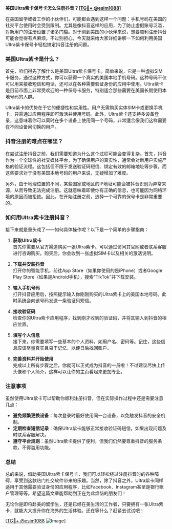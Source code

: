 **美国Ultra紫卡保号卡怎么注册抖音？[[TG💪+ @esim1088](https://t.me/s/esim1088)]**

在美国留学或者工作的小伙伴们，可能都会遇到这样一个问题：手机号码在美国的社交平台使用时会受到限制。尤其是像抖音这样的应用，为了防止虚假账号泛滥，对新用户的注册设置了诸多门槛。对于刚到美国的小伙伴来说，想要顺利注册抖音可能会觉得有点麻烦。不过别担心，今天就来给大家详细讲解一下如何利用美国Ultra紫卡保号卡轻松搞定抖音注册的问题。

### 美国Ultra紫卡是什么？

首先，咱们得先了解什么是美国Ultra紫卡保号卡。简单来说，它是一种虚拟SIM卡服务，通过这种方式，你可以获得一个真实的美国本地手机号码。这种号码不仅可以用来接收短信和电话，还可以在各种需要验证身份的应用中使用。Ultra紫卡是目前市面上非常受欢迎的一种保号卡服务，特别适合那些需要在美国长期使用本地号码的人群。

Ultra紫卡的优势在于它的便捷性和实用性。用户无需购买实体SIM卡或更换手机卡，只需通过应用程序即可激活并使用号码。此外，Ultra紫卡还支持多设备登录，这意味着你可以同时在多个设备上使用同一个号码，非常适合像我们这样需要在不同设备间切换的用户。

### 抖音注册的难点在哪里？

在尝试注册抖音之前，我们需要知道为什么这个过程可能会变得复杂。首先，抖音作为一个全球性的社交媒体平台，为了确保用户的真实性，通常会对新用户实施严格的验证流程。这包括但不限于发送验证码短信、绑定有效的邮箱地址等步骤。而这些要求对于没有美国本地号码的用户来说，无疑增加了难度。

另外，由于地理位置的不同，某些国家或地区的IP地址可能会被抖音识别为异常来源，从而导致无法完成注册。这就意味着即使你有正确的信息，也可能因为网络环境的原因而被拒绝。因此，在开始注册之前，选择一个可靠的保号卡是非常重要的。

### 如何用Ultra紫卡注册抖音？

接下来就是重头戏了——如何具体操作呢？以下是一个简单的步骤指南：

1. **获取Ultra紫卡**  
   首先你需要从官方渠道购买一张Ultra紫卡。可以通过访问其官网或者联系客服进行咨询购买。购买后，你会收到一张虚拟SIM卡以及相关的激活说明。

2. **下载并安装抖音**  
   打开你的智能手机，前往App Store（如果你使用的是iPhone）或者Google Play Store（如果是Android手机），搜索“TikTok”并下载安装。

3. **输入手机号码**  
   打开抖音应用后，按照提示输入你刚刚购买的Ultra紫卡上的美国本地号码。此时系统会向该号码发送一条验证码短信。

4. **接收验证码**  
   检查你的Ultra紫卡应用程序，找到刚才收到的验证码，并将其输入到抖音的相应位置。

5. **填写个人信息**  
   接下来，你需要填写一些基本的个人资料，如用户名、密码等。记住，这些信息应该尽量真实且易于记忆，以便日后找回账户。

6. **完善资料并开始使用**  
   完成以上所有步骤之后，你就可以正式成为抖音的一员啦！不过建议尽快上传头像和个人简介，这样可以让你的主页看起来更加专业。

### 注意事项

虽然使用Ultra紫卡可以帮助你顺利注册抖音，但在实际操作过程中还是需要注意几点：

- **避免频繁更换设备**：每次登录时最好使用同一台设备，以免触发抖音的安全机制。
- **定期检查短信记录**：确保Ultra紫卡能够正常接收验证码短信，如果出现问题及时联系客服解决。
- **遵守平台规则**：虽然Ultra紫卡提供了便利，但我们仍然要尊重抖音的服务条款，不得滥用功能。

### 总结

总的来说，借助美国Ultra紫卡保号卡，我们可以轻松绕过注册抖音时的各种障碍，享受到这款热门社交软件带来的乐趣。当然，除了抖音之外，Ultra紫卡同样适用于其他需要验证身份的应用程序，比如Facebook、Instagram甚至是银行账户管理等等。希望这篇文章能帮助到正在为此烦恼的朋友们！

无论你是即将赴美的留学生，还是已经在美生活的工作者，只要拥有一张Ultra紫卡，就能大大提升你在海外的生活体验。还在等什么？赶紧去试试吧！

[[TG💪+ @esim1088](https://t.me/s/esim1088) ![Image](https://i.postimg.cc/4NQfJmqS/Snipaste-2025-05-13-00-14-12.png)]